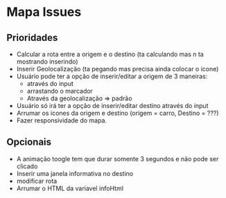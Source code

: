 # Mapa Issues

## Prioridades

* Calcular a rota entre a origem e o destino (ta calculando mas n ta mostrando inserindo)
* Inserir Geolocalização (ta pegando mas precisa ainda colocar o icone)
* Usuário pode ter a opção de inserir/editar a origem de 3 maneiras:
  - através do input
  - arrastando o marcador
  - Através da geolocalização => padrão
* Usuário só irá ter a opção de inserir/editar destino através do input
* Arrumar os icones da origem e destino (origem = carro, Destino = ???)
* Fazer responsividade do mapa.

## Opcionais

* A animação toogle tem que durar somente 3 segundos e não pode ser clicado
* Inserir uma janela informativa no destino
* modificar rota
* Arrumar o HTML da variavel infoHtml
